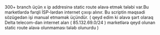 300+ branch üçün x ip addresinə static route əlavə etmək tələbi var.Bu marketlərdə fərqli İSP-lərdən internet çıxışı alınır. Bu scriptin məqsədi sözügedən işi manual etməmək üçündür. ( qeyd edim ki əlavə şərt olaraq Delta telecom-dan internet alan ( 85.132.69.0/24 ) marketlərə qeyd olunan static route əlavə olunmaması tələb olunurdu ) 
